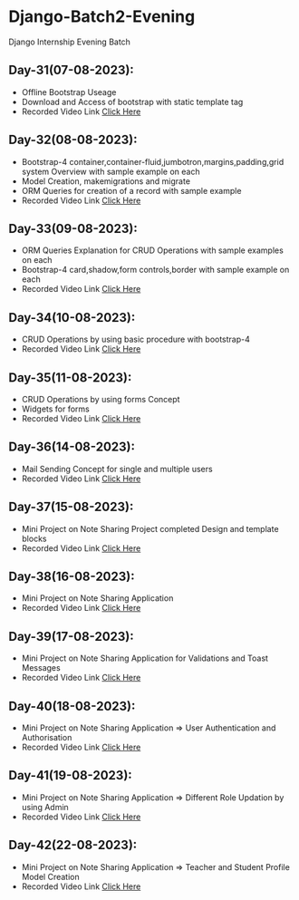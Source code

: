 # Django-Batch2-Evening
Django Internship Evening Batch 

## Day-31(07-08-2023):
  - Offline Bootstrap Useage
  - Download and Access of bootstrap with static template tag
  - Recorded Video Link [Click Here]()
## Day-32(08-08-2023):
  - Bootstrap-4 container,container-fluid,jumbotron,margins,padding,grid system Overview with sample example on each
  - Model Creation, makemigrations and migrate
  - ORM Queries for creation of a record with sample example
  - Recorded Video Link [Click Here]()
## Day-33(09-08-2023):
  - ORM Queries Explanation for CRUD Operations with sample examples on each
  - Bootstrap-4 card,shadow,form controls,border with sample example on each
  - Recorded Video Link [Click Here]()
## Day-34(10-08-2023):
  - CRUD Operations by using basic procedure with bootstrap-4
  - Recorded Video Link [Click Here]()
## Day-35(11-08-2023):
  - CRUD Operations by using forms Concept
  - Widgets for forms
  - Recorded Video Link [Click Here]()
## Day-36(14-08-2023):
  - Mail Sending Concept for single and multiple users
  - Recorded Video Link [Click Here]()
## Day-37(15-08-2023):
  - Mini Project on Note Sharing Project completed Design and template blocks
  - Recorded Video Link [Click Here]()
## Day-38(16-08-2023):
  - Mini Project on Note Sharing Application
  - Recorded Video Link [Click Here]()
## Day-39(17-08-2023):
  - Mini Project on Note Sharing Application for Validations and Toast Messages
  - Recorded Video Link [Click Here]()
## Day-40(18-08-2023):
  - Mini Project on Note Sharing Application => User Authentication and Authorisation
  - Recorded Video Link [Click Here]()
## Day-41(19-08-2023):
  - Mini Project on Note Sharing Application => Different Role Updation by using Admin
  - Recorded Video Link [Click Here]()
## Day-42(22-08-2023):
  - Mini Project on Note Sharing Application => Teacher and Student Profile Model Creation
  - Recorded Video Link [Click Here]()
